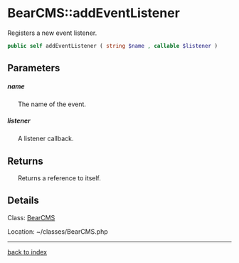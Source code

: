 # BearCMS::addEventListener

Registers a new event listener.

```php
public self addEventListener ( string $name , callable $listener )
```

## Parameters

##### name

&nbsp;&nbsp;&nbsp;&nbsp;&nbsp;&nbsp;The name of the event.

##### listener

&nbsp;&nbsp;&nbsp;&nbsp;&nbsp;&nbsp;A listener callback.

## Returns

&nbsp;&nbsp;&nbsp;&nbsp;&nbsp;&nbsp;Returns a reference to itself.

## Details

Class: [BearCMS](bearcms.class.md)

Location: ~/classes/BearCMS.php

---

[back to index](index.md)

